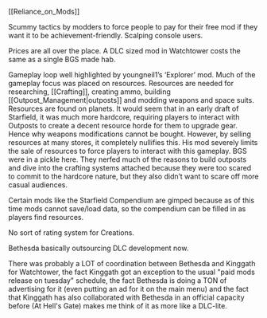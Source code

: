 [[Reliance_on_Mods]] 

Scummy tactics by modders to force people to pay for their free mod if they want it to be achievement-friendly. Scalping console users.

Prices are all over the place. A DLC sized mod in Watchtower costs the same as a single BGS made hab.

Gameplay loop well highlighted by youngneil1’s ‘Explorer’ mod. Much of the gameplay focus was placed on resources. Resources are needed for researching, [[Crafting]], creating ammo, building [[Outpost_Management|outposts]] and modding weapons and space suits. Resources are found on planets. It would seem that in an early draft of Starfield, it was much more hardcore, requiring players to interact with Outposts to create a decent resource horde for them to upgrade gear. Hence why weapons modifications cannot be bought. 
However, by selling resources at many stores, it completely nullifies this. His mod severely limits the sale of resources to force players to interact with this gameplay.
	BGS were in a pickle here. They nerfed much of the reasons to build outposts and dive into the crafting systems attached because they were too scared to commit to the hardcore nature, but they also didn’t want to scare off more casual audiences.

Certain mods like the Starfield Compendium are gimped because as of this time mods cannot save/load data, so the compendium can be filled in as players find resources.

No sort of rating system for Creations.

Bethesda basically outsourcing DLC development now.

There was probably a LOT of coordination between Bethesda and Kinggath for Watchtower, the fact Kinggath got an exception to the usual "paid mods release on tuesday" schedule, the fact Bethesda is doing a TON of advertising for it (even putting an ad for it on the main menu) and the fact that Kinggath has also collaborated with Bethesda in an official capacity before (At Hell's Gate) makes me think of it as more like a DLC-lite.